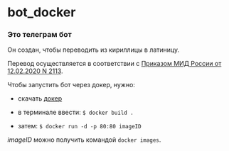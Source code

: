 # bot_docker
### Это телеграм бот
Он создан, чтобы переводить из кириллицы в латиницу.

Перевод осуществляется в соответствии с [Приказом МИД России от 12.02.2020 N 2113](http://www.consultant.ru/document/cons_doc_LAW_360580/9eb761ae644ec1e283b3a50ef232330b924577cb/). 

Чтобы запустить бот через докер, нужно:
- скачать [докер](https://docs.docker.com/desktop/install/mac-install/)
- в терминале ввести: `$ docker build .`

- затем: `$ docker run -d -p 80:80 imageID`

*imageID* можно получить командой `docker images`.
